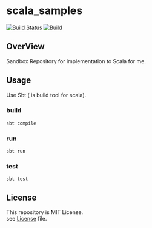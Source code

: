 # scala_samples

[![Build Status][Badge-Circle]][Link-Circle]
[![Build](https://github.com/keyno63/scala_samples/actions/workflows/build.yml/badge.svg)](https://github.com/keyno63/scala_samples/actions/workflows/build.yml)

[Link-Circle]: https://circleci.com/gh/keyno63/scala_samples "circleci"
[Badge-Circle]: https://circleci.com/gh/keyno63/scala_samples.svg?style=svg "circleci"

## OverView

Sandbox Repository for implementation to Scala for me.


## Usage

Use Sbt ( is build tool for scala).

### build

```shell
sbt compile
```

### run

```shell
sbt run
```

### test

```shell
sbt test
```

## License

This repository is MIT License.  
see [License](./LICENSE) file.
